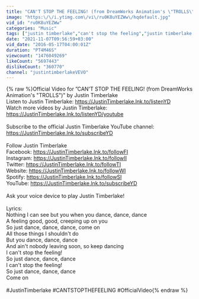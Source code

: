 ```yaml
---
title: "CAN'T STOP THE FEELING! (from DreamWorks Animation's \"TROLLS\") (Official Video)"
image: "https:\/\/i.ytimg.com\/vi\/ru0K8uYEZWw\/hqdefault.jpg"
vid_id: "ru0K8uYEZWw"
categories: "Music"
tags: ["justin timberlake","can't stop the feeling","justin timberlake can't stop the feeling"]
date: "2021-11-07T09:56:59+03:00"
vid_date: "2016-05-17T04:00:01Z"
duration: "PT4M46S"
viewcount: "1476049269"
likeCount: "5697443"
dislikeCount: "360770"
channel: "justintimberlakeVEVO"
---
```

{% raw %}Official Video for ”CAN'T STOP THE FEELING! (from DreamWorks Animation's &quot;TROLLS&quot;)&quot; by Justin Timberlake<br />Listen to Justin Timberlake: <a rel="nofollow" target="blank" href="https://JustinTimberlake.lnk.to/listenYD">https://JustinTimberlake.lnk.to/listenYD</a><br />Watch more videos by Justin Timberlake: <a rel="nofollow" target="blank" href="https://JustinTimberlake.lnk.to/listenYD/youtube">https://JustinTimberlake.lnk.to/listenYD/youtube</a><br /><br />Subscribe to the official Justin Timberlake YouTube channel: <a rel="nofollow" target="blank" href="https://JustinTimberlake.lnk.to/subscribeYD">https://JustinTimberlake.lnk.to/subscribeYD</a><br /><br />Follow Justin Timberlake<br />Facebook: <a rel="nofollow" target="blank" href="https://JustinTimberlake.lnk.to/followFI">https://JustinTimberlake.lnk.to/followFI</a><br />Instagram: <a rel="nofollow" target="blank" href="https://JustinTimberlake.lnk.to/followII">https://JustinTimberlake.lnk.to/followII</a><br />Twitter: <a rel="nofollow" target="blank" href="https://JustinTimberlake.lnk.to/followTI">https://JustinTimberlake.lnk.to/followTI</a><br />Website: <a rel="nofollow" target="blank" href="https://JustinTimberlake.lnk.to/followWI">https://JustinTimberlake.lnk.to/followWI</a><br />Spotify: <a rel="nofollow" target="blank" href="https://JustinTimberlake.lnk.to/followSI">https://JustinTimberlake.lnk.to/followSI</a><br />YouTube: <a rel="nofollow" target="blank" href="https://JustinTimberlake.lnk.to/subscribeYD">https://JustinTimberlake.lnk.to/subscribeYD</a><br /><br />Ask your voice device to play Justin Timberlake!<br /><br />Lyrics:<br />Nothing I can see but you when you dance, dance, dance<br />A feeling good, good, creeping up on you<br />So just dance, dance, dance, come on<br />All those things I shouldn't do<br />But you dance, dance, dance<br />And ain't nobody leaving soon, so keep dancing<br />I can't stop the feeling!<br />So just dance, dance, dance<br />I can't stop the feeling!<br />So just dance, dance, dance<br />Come on<br /><br />#JustinTimberlake #CANTSTOPTHEFEELING #OfficialVideo{% endraw %}
